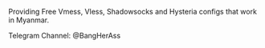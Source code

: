 Providing Free Vmess, Vless, Shadowsocks and Hysteria configs that work in Myanmar.

Telegram Channel: @BangHerAss
